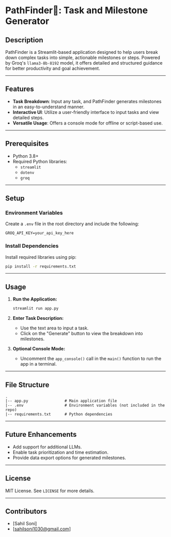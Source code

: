 # PathFinder🔎: Task and Milestone Generator

## Description
PathFinder is a Streamlit-based application designed to help users break down complex tasks into simple, actionable milestones or steps. Powered by Groq's `llama3-8b-8192` model, it offers detailed and structured guidance for better productivity and goal achievement.

---

## Features
- **Task Breakdown**: Input any task, and PathFinder generates milestones in an easy-to-understand manner.
- **Interactive UI**: Utilize a user-friendly interface to input tasks and view detailed steps.
- **Versatile Usage**: Offers a console mode for offline or script-based use.

---

## Prerequisites
- Python 3.8+
- Required Python libraries:
  - `streamlit`
  - `dotenv`
  - `groq`

---

## Setup

### Environment Variables
Create a `.env` file in the root directory and include the following:
```plaintext
GROQ_API_KEY=your_api_key_here
```

### Install Dependencies
Install required libraries using pip:
```bash
pip install -r requirements.txt
```

---

## Usage
1. **Run the Application:**
   ```bash
   streamlit run app.py
   ```

2. **Enter Task Description:**
   - Use the text area to input a task.
   - Click on the "Generate" button to view the breakdown into milestones.

3. **Optional Console Mode:**
   - Uncomment the `app_console()` call in the `main()` function to run the app in a terminal.

---

## File Structure
```
.
|-- app.py                # Main application file
|-- .env                  # Environment variables (not included in the repo)
|-- requirements.txt      # Python dependencies
```

---

## Future Enhancements
- Add support for additional LLMs.
- Enable task prioritization and time estimation.
- Provide data export options for generated milestones.

---

## License
MIT License. See `LICENSE` for more details.

---

## Contributors
- [Sahil Soni]
- [sahilsoni1030@gmail.com]


